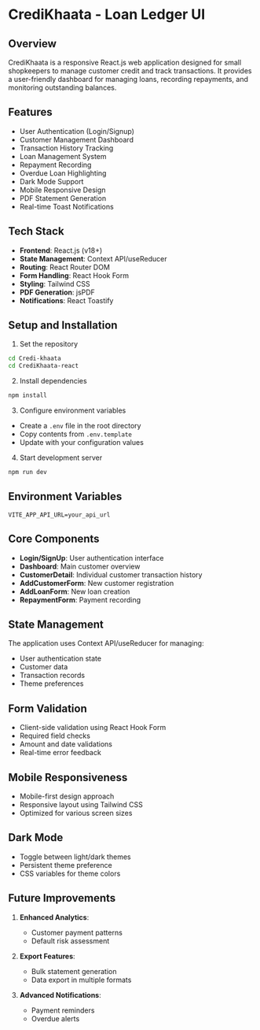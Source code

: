# CrediKhaata - Loan Ledger UI

## Overview
CrediKhaata is a responsive React.js web application designed for small shopkeepers to manage customer credit and track transactions. It provides a user-friendly dashboard for managing loans, recording repayments, and monitoring outstanding balances.

## Features
- User Authentication (Login/Signup)
- Customer Management Dashboard
- Transaction History Tracking
- Loan Management System
- Repayment Recording
- Overdue Loan Highlighting
- Dark Mode Support
- Mobile Responsive Design
- PDF Statement Generation
- Real-time Toast Notifications

## Tech Stack
- **Frontend**: React.js (v18+)
- **State Management**: Context API/useReducer
- **Routing**: React Router DOM
- **Form Handling**: React Hook Form
- **Styling**: Tailwind CSS
- **PDF Generation**: jsPDF
- **Notifications**: React Toastify

## Setup and Installation
1. Set the repository
```bash
cd Credi-khaata
cd CrediKhaata-react
```

2. Install dependencies
```bash
npm install
```

3. Configure environment variables
- Create a `.env` file in the root directory
- Copy contents from `.env.template`
- Update with your configuration values

4. Start development server
```bash
npm run dev
```

## Environment Variables
```env
VITE_APP_API_URL=your_api_url
```

## Core Components
- **Login/SignUp**: User authentication interface
- **Dashboard**: Main customer overview
- **CustomerDetail**: Individual customer transaction history
- **AddCustomerForm**: New customer registration
- **AddLoanForm**: New loan creation
- **RepaymentForm**: Payment recording

## State Management
The application uses Context API/useReducer for managing:
- User authentication state
- Customer data
- Transaction records
- Theme preferences

## Form Validation
- Client-side validation using React Hook Form
- Required field checks
- Amount and date validations
- Real-time error feedback

## Mobile Responsiveness
- Mobile-first design approach
- Responsive layout using Tailwind CSS
- Optimized for various screen sizes

## Dark Mode
- Toggle between light/dark themes
- Persistent theme preference
- CSS variables for theme colors

## Future Improvements
1. **Enhanced Analytics**:
   - Customer payment patterns
   - Default risk assessment

2. **Export Features**:
   - Bulk statement generation
   - Data export in multiple formats

3. **Advanced Notifications**:
   - Payment reminders
   - Overdue alerts
